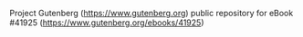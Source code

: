 Project Gutenberg (https://www.gutenberg.org) public repository for eBook #41925 (https://www.gutenberg.org/ebooks/41925)
